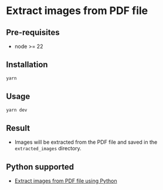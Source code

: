 # Extract images from PDF file

## Pre-requisites

- node >= 22

## Installation

```bash
yarn
```

## Usage

```bash
yarn dev
```

## Result

- Images will be extracted from the PDF file and saved in the `extracted_images` directory.

## Python supported

- [Extract images from PDF file using Python](./image-extractor.py)
